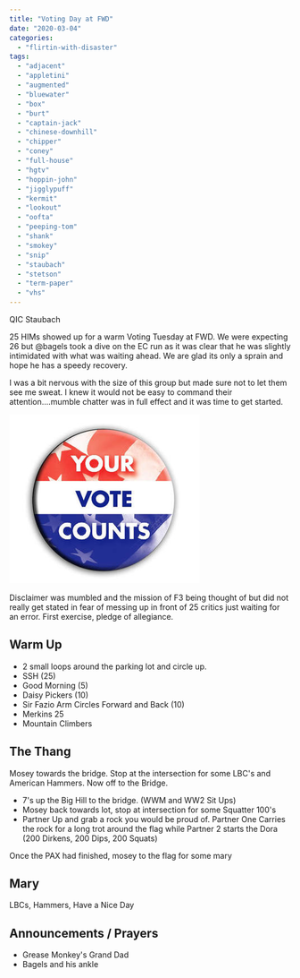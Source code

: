 ```yaml
---
title: "Voting Day at FWD"
date: "2020-03-04"
categories: 
  - "flirtin-with-disaster"
tags: 
  - "adjacent"
  - "appletini"
  - "augmented"
  - "bluewater"
  - "box"
  - "burt"
  - "captain-jack"
  - "chinese-downhill"
  - "chipper"
  - "coney"
  - "full-house"
  - "hgtv"
  - "hoppin-john"
  - "jigglypuff"
  - "kermit"
  - "lookout"
  - "oofta"
  - "peeping-tom"
  - "shank"
  - "smokey"
  - "snip"
  - "staubach"
  - "stetson"
  - "term-paper"
  - "vhs"
---
```


QIC Staubach

25 HIMs showed up for a warm Voting Tuesday at FWD. We were expecting 26 but @bagels took a dive on the EC run as it was clear that he was slightly intimidated with what was waiting ahead. We are glad its only a sprain and hope he has a speedy recovery.

I was a bit nervous with the size of this group but made sure not to let them see me sweat. I knew it would not be easy to command their attention....mumble chatter was in full effect and it was time to get started.

![](images/Vote.jpeg)

Disclaimer was mumbled and the mission of F3 being thought of but did not really get stated in fear of messing up in front of 25 critics just waiting for an error. First exercise, pledge of allegiance.

## Warm Up

- 2 small loops around the parking lot and circle up.
- SSH (25)
- Good Morning (5)
- Daisy Pickers (10)
- Sir Fazio Arm Circles Forward and Back (10)
- Merkins 25
- Mountain Climbers

## The Thang

Mosey towards the bridge. Stop at the intersection for some LBC's and American Hammers. Now off to the Bridge.

- 7's up the Big Hill to the bridge. (WWM and WW2 Sit Ups)
- Mosey back towards lot, stop at intersection for some Squatter 100's
- Partner Up and grab a rock you would be proud of. Partner One Carries the rock for a long trot around the flag while Partner 2 starts the Dora (200 Dirkens, 200 Dips, 200 Squats)

Once the PAX had finished, mosey to the flag for some mary

## Mary

LBCs, Hammers, Have a Nice Day

## Announcements / Prayers

- Grease Monkey's Grand Dad
- Bagels and his ankle
